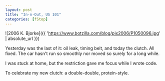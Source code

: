 ```yaml
---
layout: post
title: "In-n-Out, US 101"
categories: [fStop]
---
```



![2006 K. Bjorke]({{ 'https://www.botzilla.com/blog/pix2006/P1050096.jpg' | absolute_url }})


Yesterday was the last of it: oil leak, timing belt, and today the clutch. All fixed. The car hasn't run so smoothly nor moved so surely for a long while.

I was stuck at home, but the restriction gave me focus while I wrote code.

To celebrate my new clutch: a double-double, protein-style.

